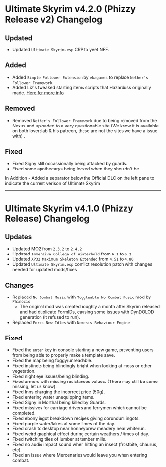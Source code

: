 # Ultimate Skyrim v4.2.0 (Phizzy Release v2) Changelog

## Updated
- Updated `Ultimate Skyrim.esp` CRP to yeet NFF.

## Added
- Added `Simple Follower Extension` by `ekagames` to replace `Nether's Follower Framework`.
- Added Liz's tweaked starting items scripts that Hazarduss  originally made. [Here for more info](https://cdn.discordapp.com/attachments/746090937167642696/861319688515878942/Extra_starting_items.txt)

## Removed
- Removed `Nether's Follower Framework` due to being removed from the Nexus and uploaded to a very questionable site (We know it is available on both loverslab & his patreon, these are not the sites we have a issue with)
.

## Fixed
- Fixed Signy still occassionally being attacked by guards.
- Fixed some apothecarys being locked when they shouldn't be.

In Addition - Added a separator below the Official DLC on the left pane to indicate the current verison of Ultimate Skyrim

-----

# Ultimate Skyrim v4.1.0 (Phizzy Release) Changelog

## Updates
- Updated MO2 from `2.3.2` to `2.4.2`
- Updated `Immersive College of Winterhold` from `6.1` to `6.2`
- Updated `XP32 Maximum Skeleton Extended` from `4.51` to `4.80`
- Updated `Ultimate Skyrim.esp` conflict resolution patch with changes needed for updated mods/fixes

## Changes
- Replaced `No Combat Music` with `Toggleable No Combat Music` mod by `Phinocio`
	- The original mod was created roughly a month after Skyrim released and had duplicate FormIDs, causing some issues with DynDOLOD generation (it refused to run).
- Replaced `Fores New Idles` with `Nemesis Behaviour Engine`

## Fixed
- Fixed the `enter` key in console starting a new game, preventing users from being able to properly make a template save.
- Fixed the map being foggy/unreadable.
- Fixed instincts being blindingly bright when looking at moss or other vegetation.
- Fixed night eye issues/being blinding.
- Fixed armors with missing resistances values. (There may still be some missing, let us know).
- Fixed Inns charging the incorrect price (50g).
- Fixed entering water unequipping items.
- Fixed Signy in Morthal being killed by Guards.
- Fixed missives for carriage drivers and ferrymen which cannot be completed.
- Fixed ebony ingot breakdown recipes giving corundum ingots.
- Fixed purple water/lakes at some times of the day.
- Fixed crash to desktop near honneybrew meadery near whiterun.
- Fixed weird graphical effect during certain weathers / times of day.
- Fixed twitching tiles of lumber at tumber mills.
- Fixed no audio impact sound when hitting an insect (frostbite, chaurus, etc).
- Fixed an issue where Mercenaries would leave you when entering combat.
